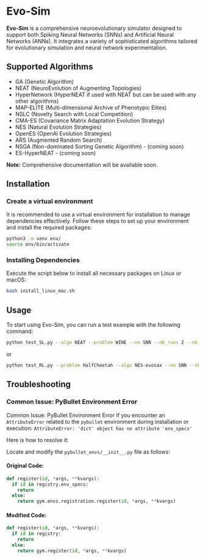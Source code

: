 # Evo-Sim
**Evo-Sim** is a comprehensive neuroevolutionary simulator designed to support both Spiking Neural Networks (SNNs) and Artificial Neural Networks (ANNs). It integrates a variety of sophisticated algorithms tailored for evolutionary simulation and neural network experimentation.

## Supported Algorithms
- GA (Genetic Algorithm)
- NEAT (NeuroEvolution of Augmenting Topologies)
- HyperNetwork (HyperNEAT if used with NEAT but can be used with any other algorithms)
- MAP-ELITE (Multi-dimensional Archive of Phenotypic Elites)
- NSLC (Novelty Search with Local Competition)
- CMA-ES (Covariance Matrix Adaptation Evolution Strategy)
- NES (Natural Evolution Strategies)
- OpenES (OpenAI Evolution Strategies)
- ARS (Augmented Random Search)
- NSGA (Non-dominated Sorting Genetic Algorithm) - (coming soon)
- ES-HyperNEAT - (coming soon)

**Note:** Comprehensive documentation will be available soon.

## Installation

### Create a virtual environment
It is recommended to use a virtual environment for installation to manage dependencies effectively. Follow these steps to set up your environment and install the required packages:

```bash
python3 -m venv env/
source env/bin/activate
```
### Installing Dependencies
Execute the script below to install all necessary packages on Linux or macOS:

```bash
bash install_linux_mac.sh
```


## Usage
To start using Evo-Sim, you can run a test example with the following command:
```bash
python test_SL.py --algo NEAT --problem WINE --nn SNN --nb_runs 2 --nb_generation 200 --record False --cpu 20
```
or 
```bash
python test_RL.py --problem HalfCheetah --algo NES-evosax --nn SNN --nb_runs 2 --nb_generation 200 --nb_episodes 1 --record False --cpu 20
```


## Troubleshooting
### Common Issue: PyBullet Environment Error


Common Issue: PyBullet Environment Error
If you encounter an ```AttributeError``` related to the ```pybullet``` environment during installation or execution:
```AttributeError: 'dict' object has no attribute 'env_specs'```

Here is how to resolve it:

Locate and modify the `pybullet_envs/__init__.py` file as follows:

#### Original Code:
```python
def register(id, *args, **kvargs):
  if id in registry.env_specs:
    return
  else:
    return gym.envs.registration.register(id, *args, **kvargs)
```
#### Modified Code:
```python
def register(id, *args, **kvargs):
  if id in registry:
    return
  else:
    return gym.register(id, *args, **kvargs)
```